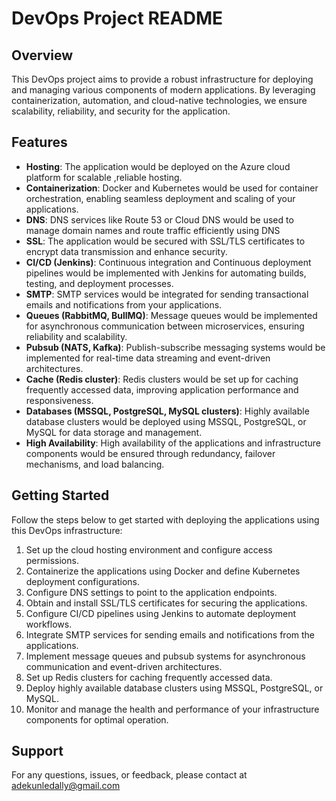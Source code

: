 # DevOps Project README

## Overview
This DevOps project aims to provide a robust infrastructure for deploying and managing various components of modern applications. By leveraging containerization, automation, and cloud-native technologies, we ensure scalability, reliability, and security for the application.

## Features
- **Hosting**: The application would be deployed  on the Azure cloud platform for scalable ,reliable hosting.
- **Containerization**: Docker and Kubernetes would be used for container orchestration, enabling seamless deployment and scaling of your applications.
- **DNS**: DNS services like Route 53 or Cloud DNS would be used to manage domain names and route traffic efficiently using DNS 
- **SSL**: The application would be secured with SSL/TLS certificates to encrypt data transmission and enhance security.
- **CI/CD (Jenkins)**: Continuous integration and Continuous deployment pipelines would be implemented with Jenkins for automating builds, testing, and deployment processes.
- **SMTP**: SMTP services would be integrated for sending transactional emails and notifications from your applications.
- **Queues (RabbitMQ, BullMQ)**: Message queues would be implemented for asynchronous communication between microservices, ensuring reliability and scalability.
- **Pubsub (NATS, Kafka)**: Publish-subscribe messaging systems would be implemented for real-time data streaming and event-driven architectures.
- **Cache (Redis cluster)**: Redis clusters would be set up for caching frequently accessed data, improving application performance and responsiveness.
- **Databases (MSSQL, PostgreSQL, MySQL clusters)**: Highly available database clusters  would be deployed using MSSQL, PostgreSQL, or MySQL for data storage and management.
- **High Availability**: High availability of the applications and infrastructure components would be ensured  through redundancy, failover mechanisms, and load balancing.

## Getting Started
Follow the steps below to get started with deploying the applications using this DevOps infrastructure:

1. Set up the cloud hosting environment and configure access permissions.
2. Containerize the applications using Docker and define Kubernetes deployment configurations.
3. Configure DNS settings to point to the application endpoints.
4. Obtain and install SSL/TLS certificates for securing  the applications.
5. Configure CI/CD pipelines using Jenkins to automate deployment workflows.
6. Integrate SMTP services for sending emails and notifications from the applications.
7. Implement message queues and pubsub systems for asynchronous communication and event-driven architectures.
8. Set up Redis clusters for caching frequently accessed data.
9. Deploy highly available database clusters using MSSQL, PostgreSQL, or MySQL.
10. Monitor and manage the health and performance of your infrastructure components for optimal operation.

## Support
For any questions, issues, or feedback, please contact at adekunledally@gmail.com
